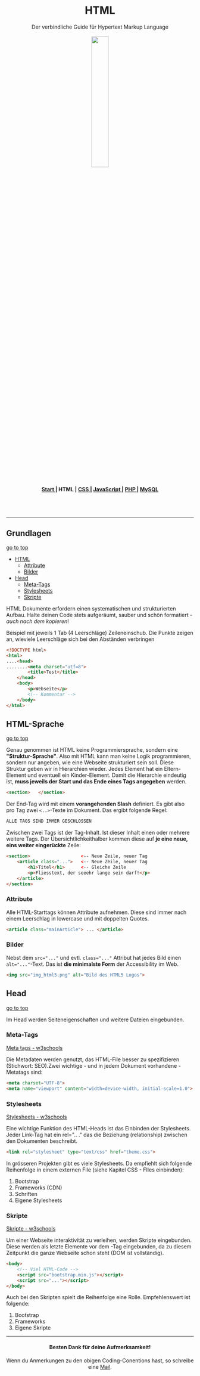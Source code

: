 <h1 align="center">HTML</h1>

<div align="center">Der verbindliche Guide für Hypertext Markup Language</div>

<br>
<div align="center">
<img src="https://www.fhgr.ch/typo3conf/ext/sfptemplate/RootPage/Default/Resources/Public/Partials/Logo/Images/Logo.svg" width="30%">
</div>
<br>
<div align="center">
  <h4>
    <a href="../README.md">
      Start
    </a>
    <span> | </span>
    <span>
      HTML
    </span>
    <span> | </span>
    <a href="../css/CSS.md">
      CSS
    </a>
    <span> | </span>
    <a href="../js/JAVASCRIPT.md">
      JavaScript
    </a>
    <span> | </span>
    <a href="../php/PHP.md">
      PHP
    </a>
    <span> | </span>
    <a href="../mysql/MYSQL.md">
      MySQL
    </a>
  </h4>
</div>

<br><br>

-----

## Grundlagen

[go to top](#HTML)

- [HTML](#HTML-sprache)
  - [Attribute](#attribute)
  - [Bilder](#Bilder)
- [Head](#head)
  - [Meta-Tags](#meta-tags)
  - [Stylesheets](#stylesheets)
  - [Skripte](#skripte)


HTML Dokumente erfordern einen systematischen und strukturierten Aufbau. Halte deinen Code stets aufgeräumt, sauber und schön formatiert - _auch nach dem kopieren_!

Beispiel mit jeweils 1 Tab (4 Leerschläge) Zeileneinschub. Die Punkte zeigen an, wieviele Leerschläge sich bei den Abständen verbringen

```html
<!DOCTYPE html>
<html>
....<head>
........<meta charset="utf=8">
        <title>Test</title>
    </head>
    <body>
        <p>Webseite</p>
        <!-- Kommentar -->
    </body>
</html>
```

## HTML-Sprache

[go to top](#HTML)

Genau genommen ist HTML keine Programmiersprache, sondern eine **"Struktur-Sprache"**. Also mit HTML kann man keine Logik programmieren, sondern nur angeben, wie eine Webseite strukturiert sein soll. Diese Struktur geben wir in Hierarchien wieder. Jedes Element hat ein Eltern-Element und eventuell ein Kinder-Element. Damit die Hierarchie eindeutig ist, **muss jeweils der Start und das Ende eines Tags angegeben** werden.

```html
<section>   </section>
```

Der End-Tag wird mit einem **vorangehenden Slash** definiert. Es gibt also pro Tag zwei ``<..>``-Texte im Dokument. Das ergibt folgende Regel:

```html
ALLE TAGS SIND IMMER GESCHLOSSEN
```

Zwischen zwei Tags ist der Tag-Inhalt. Ist dieser Inhalt einen oder mehrere weitere Tags. Der Übersichtlichkeithalber kommen diese auf **je eine neue, eins weiter eingerückte** Zeile:

```html
<section>                   <-- Neue Zeile, neuer Tag
    <article class="...">   <-- Neue Zeile, neuer Tag
        <h1>Titel</h1>      <-- Gleiche Zeile
        <p>Fliesstext, der seeehr lange sein darf!</p>
    </article>
</section>
```

### Attribute

Alle HTML-Starttags können Attribute aufnehmen. Diese sind immer nach einem Leerschlag in lowercase und mit doppelten Quotes.

```html
<article class="mainArticle"> ... </article>
```

### Bilder

Nebst dem ``src="..."`` und evtl. ``class="..."`` Attribut hat jedes Bild einen ``alt="..."``-Text. Das ist **die minimalste Form** der Accessibility im Web.

```html
<img src="img_html5.png" alt="Bild des HTML5 Logos">
```

## Head

[go to top](#HTML)

Im Head werden Seiteneigenschaften und weitere Dateien eingebunden.

### Meta-Tags

[Meta tags - w3schools](https://www.w3schools.com/html/html_head.asp)

Die Metadaten werden genutzt, das HTML-File besser zu spezifizieren (Stichwort: SEO).Zwei wichtige - und in jedem Dokument vorhandene - Metatags sind:

```html
<meta charset="UTF-8">
<meta name="viewport" content="width=device-width, initial-scale=1.0">
```

### Stylesheets

[Stylesheets - w3schools](https://www.w3schools.com/tags/att_link_rel.asp)

Eine wichtige Funktion des HTML-Heads ist das Einbinden der Stylesheets. Jeder Link-Tag hat ein rel=".. ." das die Beziehung (relationship) zwischen den Dokumenten beschreibt.

```html
<link rel="stylesheet" type="text/css" href="theme.css">
```

In grösseren Projekten gibt es viele Stylesheets. Da empfiehlt sich folgende Reihenfolge in einem externen File (siehe Kapitel CSS - FIles einbinden):
1. Bootstrap
2. Frameworks (CDN)
3. Schriften
4. Eigene Stylesheets

### Skripte

[Skripte - w3schools](https://www.w3schools.com/tags/tag_script.asp)

Um einer Webseite interaktivität zu verleihen, werden Skripte eingebunden. Diese werden als letzte Elemente vor dem </body>-Tag eingebunden, da zu diesem Zeitpunkt die ganze Webseite schon steht (DOM ist vollständig).

```html
<body>
    <!-- Viel HTML-Code -->
    <script src="bootstrap.min.js"></script>
    <script src="..."></script>
</body>
```

Auch bei den Skripten spielt die Reihenfolge eine Rolle. Empfehlenswert ist folgende:
1. Bootstrap
2. Frameworks
3. Eigene Skripte


----

<div align="center">
  <h4>Besten Dank für deine Aufmerksamkeit!</h4>
  
  Wenn du Anmerkungen zu den obigen Coding-Conentions hast, so schreibe eine [Mail](mailto:samuel.rhyner@fhgr.ch).
</div>